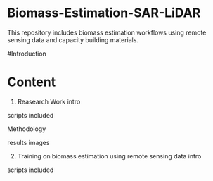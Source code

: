 # Biomass-Estimation-SAR-LiDAR
This repository includes biomass estimation workflows using remote sensing data and capacity building materials.

#Introduction

# Content

1) Reasearch Work
intro

scripts included

Methodology

results images



2) Training on biomass estimation using remote sensing data
intro

scripts included
